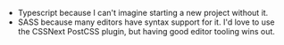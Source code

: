 * Typescript because I can't imagine starting a new project without it.
* SASS because many editors have syntax support for it. I'd love to use the CSSNext PostCSS plugin, but having good editor tooling wins out.